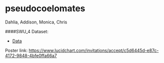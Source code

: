 # pseudocoelomates
Dahlia, Addison, Monica, Chris


####SWU_4 Dataset:
 - [Data](http://openconnecto.me/data/public/MR/m2g_v1_1_2/SWU4/graphs/)


Poster link: https://www.lucidchart.com/invitations/accept/c5d6445d-e87c-4172-9848-4bfe0ffa66a7
